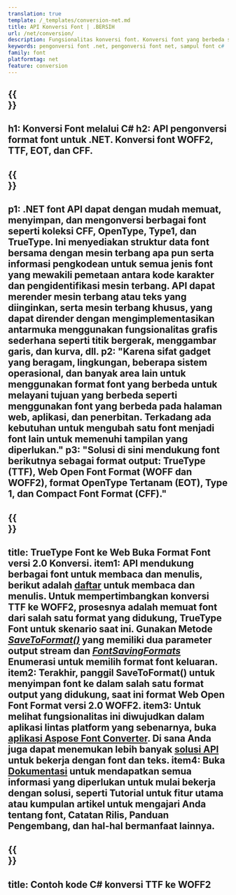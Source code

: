 ```yaml
---
translation: true
template: /_templates/conversion-net.md
title: API Konversi Font | .BERSIH
url: /net/conversion/
description: Fungsionalitas konversi font. Konversi font yang berbeda seperti CFF, EOT, WOFF, TTF, dan Tipe 1 dengan beberapa baris kode C# melalui perpustakaan .NET.
keywords: pengonversi font .net, pengonversi font net, sampul font c#
family: font
platformtag: net
feature: conversion
---
```


{{<section banner>}}
---
h1: Konversi Font melalui C#
h2: API pengonversi format font untuk .NET. Konversi font WOFF2, TTF, EOT, dan CFF.
---

{{<section overview>}}
---
p1: .NET font API dapat dengan mudah memuat, menyimpan, dan mengonversi berbagai font seperti koleksi CFF, OpenType, Type1, dan TrueType. Ini menyediakan struktur data font bersama dengan mesin terbang apa pun serta informasi pengkodean untuk semua jenis font yang mewakili pemetaan antara kode karakter dan pengidentifikasi mesin terbang. API dapat merender mesin terbang atau teks yang diinginkan, serta mesin terbang khusus, yang dapat dirender dengan mengimplementasikan antarmuka menggunakan fungsionalitas grafis sederhana seperti titik bergerak, menggambar garis, dan kurva, dll.
p2: "Karena sifat gadget yang beragam, lingkungan, beberapa sistem operasional, dan banyak area lain untuk menggunakan format font yang berbeda untuk melayani tujuan yang berbeda seperti menggunakan font yang berbeda pada halaman web, aplikasi, dan penerbitan. Terkadang ada kebutuhan untuk mengubah satu font menjadi font lain untuk memenuhi tampilan yang diperlukan."
p3: "Solusi di sini mendukung font berikutnya sebagai format output: TrueType (TTF), Web Open Font Format (WOFF dan WOFF2), format OpenType Tertanam (EOT), Type 1, dan Compact Font Format (CFF)."
---

{{<section feature1>}}
---
title: TrueType Font ke Web Buka Format Font versi 2.0 Konversi.
item1: API mendukung berbagai font untuk membaca dan menulis, berikut adalah [daftar](https://docs.aspose.com/font/net/convert/#formats-supported-for-reading-andor-writing) untuk membaca dan menulis. Untuk mempertimbangkan konversi TTF ke WOFF2, prosesnya adalah memuat font dari salah satu format yang didukung, TrueType Font untuk skenario saat ini. Gunakan Metode [*SaveToFormat()*](https://reference.aspose.com/font/net/aspose.font/font/savetoformat/) yang memiliki dua parameter output stream dan [*FontSavingFormats*](https://reference.aspose.com/font/net/aspose.font/fontsavingformats/) Enumerasi untuk memilih format font keluaran.
item2: Terakhir, panggil SaveToFormat() untuk menyimpan font ke dalam salah satu format output yang didukung, saat ini format Web Open Font Format versi 2.0 WOFF2.
item3: Untuk melihat fungsionalitas ini diwujudkan dalam aplikasi lintas platform yang sebenarnya, buka [aplikasi Aspose Font Converter](https://products.aspose.app/font/conversion). Di sana Anda juga dapat menemukan lebih banyak [solusi API](https://products.aspose.app/font/applications) untuk bekerja dengan font dan teks.
item4: Buka [Dokumentasi](https://docs.aspose.com/font/net/) untuk mendapatkan semua informasi yang diperlukan untuk mulai bekerja dengan solusi, seperti Tutorial untuk fitur utama atau kumpulan artikel untuk mengajari Anda tentang font, Catatan Rilis, Panduan Pengembang, dan hal-hal bermanfaat lainnya.
---

{{<section codeexample>}}
---
title: Contoh kode C# konversi TTF ke WOFF2
---
